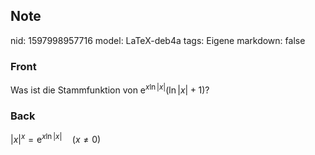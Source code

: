 ## Note
nid: 1597998957716
model: LaTeX-deb4a
tags: Eigene
markdown: false

### Front
Was ist die Stammfunktion von $\mathrm{e}^{x \ln |x|}(\ln |x|+1)$?

### Back
$|x|^{x}=\mathrm{e}^{x \ln |x|} \quad(x \neq 0)$
